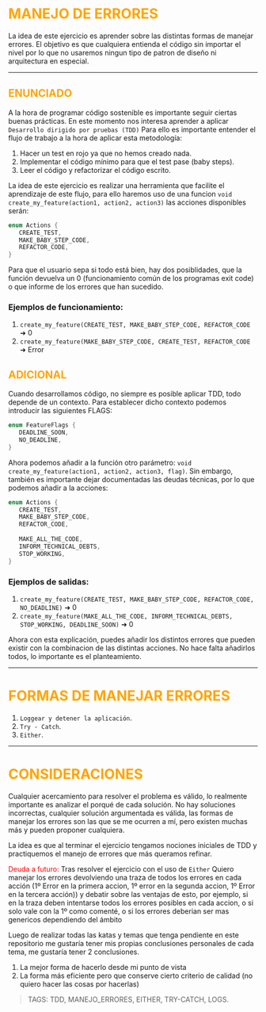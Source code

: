 # <span style="color:orange">MANEJO DE ERRORES</span>
La idea de este ejercicio es aprender sobre las 
distintas formas de manejar errores. El objetivo es que cualquiera
entienda el código sin importar el nivel por lo que no usaremos ningun tipo
de patron de diseño ni arquitectura en especial.

---

## <span style="color:orange">ENUNCIADO</span>

A la hora de programar código sostenible es importante seguir ciertas buenas prácticas. 
En este momento nos interesa aprender a aplicar ``Desarrollo dirigido por pruebas (TDD)``
Para ello es importante entender el flujo de trabajo a la hora de aplicar esta metodología:

1. Hacer un test en rojo ya que no hemos creado nada.
2. Implementar el código mínimo para que el test pase (baby steps).
3. Leer el código y refactorizar el código escrito.

La idea de este ejercicio es realizar una herramienta que facilite el aprendizaje de este flujo, para ello haremos
uso de una funcion ``void create_my_feature(action1, action2, action3)`` las acciones disponibles serán:

```java
enum Actions {
   CREATE_TEST,
   MAKE_BABY_STEP_CODE,
   REFACTOR_CODE,
}
```
Para que el usuario sepa si todo está bien, hay dos posiblidades, que la función devuelva un 0 
(funcionamiento común de los programas exit code) o que informe de los errores que han sucedido.

### Ejemplos de funcionamiento:

1. `create_my_feature(CREATE_TEST, MAKE_BABY_STEP_CODE, REFACTOR_CODE` ➜ 0
2. `create_my_feature(MAKE_BABY_STEP_CODE, CREATE_TEST, REFACTOR_CODE` ➜ Error

## <span style="color:orange">ADICIONAL</span>

Cuando desarrollamos código, no siempre es posible aplicar TDD, todo depende de un contexto.
Para establecer dicho contexto podemos introducir las siguientes FLAGS:

```java
enum FeatureFlags {
   DEADLINE_SOON,
   NO_DEADLINE,
}
```
Ahora podemos añadir a la función otro parámetro: ``void create_my_feature(action1, action2, action3, flag)``.
Sin embargo, también es importante dejar documentadas las deudas técnicas, por lo que podemos añadir a la acciones:

```java
enum Actions {
   CREATE_TEST,
   MAKE_BABY_STEP_CODE,
   REFACTOR_CODE,
   
   MAKE_ALL_THE_CODE,
   INFORM_TECHNICAL_DEBTS,
   STOP_WORKING,
}
```
### Ejemplos de salidas:
1. `create_my_feature(CREATE_TEST, MAKE_BABY_STEP_CODE, REFACTOR_CODE, NO_DEADLINE)` ➜ 0
2. `create_my_feature(MAKE_ALL_THE_CODE, INFORM_TECHNICAL_DEBTS, STOP_WORKING, DEADLINE_SOON)` ➜ 0

Ahora con esta explicación, puedes añadir los distintos errores que pueden existir con la combinacion de las distintas acciones. No hace falta añadirlos todos, lo importante es el planteamiento.

---

# <span style="color:orange">FORMAS DE MANEJAR ERRORES</span>

1. ``Loggear y detener la aplicación``.
2. ``Try - Catch``.
3. ``Either``.
---

# <span style="color:orange">CONSIDERACIONES</span>

Cualquier acercamiento para resolver el problema es válido, 
lo realmente importante es analizar el porqué de cada solución.
No hay soluciones incorrectas, cualquier solución argumentada
es válida, las formas de manejar los errores son las que se me ocurren 
a mí, pero existen muchas más y pueden proponer cualquiera.

La idea es que al terminar el ejercicio tengamos nociones iniciales de TDD y practiquemos el manejo de errores
que más queramos refinar.

<span style="color:red">Deuda a futuro:</span> Tras resolver el ejercicio con el uso de `Either` Quiero manejar los errores devolviendo una traza de todos los errores en cada acción (1º Error en la primera accion, 1º error en la segunda accion, 1º Error en la tercera acción))
y debatir sobre las ventajas de esto, por ejemplo, si en la traza deben intentarse todos los errores posibles en cada accion,
o si solo vale con la 1º como comenté, o si los errores deberian ser mas genericos dependiendo del ámbito

Luego de realizar todas las katas y temas que tenga pendiente en este repositorio
me gustaría tener mis propias conclusiones personales de cada tema, me gustaría tener 2 conclusiones.
1. La mejor forma de hacerlo desde mi punto de vista
2. La forma más eficiente pero que conserve cierto criterio de calidad (no quiero hacer las cosas por hacerlas)
> TAGS: TDD, MANEJO_ERRORES, EITHER, TRY-CATCH, LOGS.

